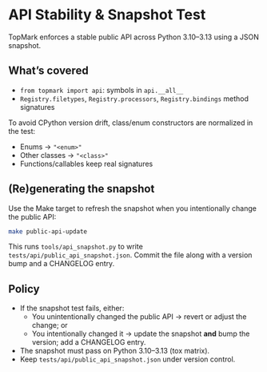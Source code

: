 <!--
topmark:header:start

  file         : api-stability.md
  file_relpath : docs/dev/api-stability.md
  project      : TopMark
  license      : MIT
  copyright    : (c) 2025 Olivier Biot

topmark:header:end
-->

# API Stability & Snapshot Test

TopMark enforces a stable public API across Python 3.10–3.13 using a JSON snapshot.

## What’s covered

- `from topmark import api`: symbols in `api.__all__`
- `Registry.filetypes`, `Registry.processors`, `Registry.bindings` method signatures

To avoid CPython version drift, class/enum constructors are normalized in the test:

- Enums → `"<enum>"`
- Other classes → `"<class>"`
- Functions/callables keep real signatures

## (Re)generating the snapshot

Use the Make target to refresh the snapshot when you intentionally change the public API:

```bash
make public-api-update
```

This runs `tools/api_snapshot.py` to write `tests/api/public_api_snapshot.json`. Commit the file
along with a version bump and a CHANGELOG entry.

## Policy

- If the snapshot test fails, either:
  - You unintentionally changed the public API → revert or adjust the change; or
  - You intentionally changed it → update the snapshot **and** bump the version; add a CHANGELOG
    entry.
- The snapshot must pass on Python 3.10–3.13 (tox matrix).
- Keep `tests/api/public_api_snapshot.json` under version control.
